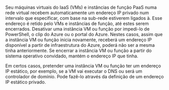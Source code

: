 Seu máquinas virtuais do IaaS (VMs) e instâncias de função PaaS numa rede virtual recebem automaticamente um endereço IP privado num intervalo que especificar, com base na sub-rede estiverem ligados à. Esse endereço é retido pelo VMs e instâncias de função, até estes serem encerrados. Desativar uma instância VM ou função por impedi-lo de PowerShell, o clip do Azure ou o portal do Azure. Nestes casos, assim que a instância VM ou função inicia novamente, receberá um endereço IP disponível a partir de infraestrutura do Azure, poderá não ser a mesma tinha anteriormente. Se encerrar a instância VM ou função a partir do sistema operativo convidado, mantém o endereço IP que tinha.  

Em certos casos, pretender uma instância VM ou função ter um endereço IP estático, por exemplo, se a VM vai executar o DNS ou será um controlador de domínio. Pode fazê-lo através da definição de um endereço IP estático privado.